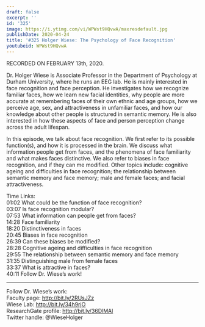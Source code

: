 ```yaml
---
draft: false
excerpt: ''
id: '325'
image: https://i.ytimg.com/vi/WPWst9HQvwA/maxresdefault.jpg
publishDate: 2020-04-24
title: '#325 Holger Wiese: The Psychology of Face Recognition'
youtubeid: WPWst9HQvwA
---
```

<div class="timelinks">

RECORDED ON FEBRUARY 13th, 2020.

Dr. Holger Wiese is Associate Professor in the Department of Psychology at Durham University, where he runs an EEG lab. He is mainly interested in face recognition and face perception. He investigates how we recognize familiar faces, how we learn new facial identities, why people are more accurate at remembering faces of their own ethnic and age groups, how we perceive age, sex, and attractiveness in unfamiliar faces, and how our knowledge about other people is structured in semantic memory. He is also interested in how these aspects of face and person perception change across the adult lifespan.

In this episode, we talk about face recognition. We first refer to its possible function(s), and how it is processed in the brain. We discuss what information people get from faces, and the phenomena of face familiarity and what makes faces distinctive. We also refer to biases in face recognition, and if they can me modified. Other topics include: cognitive ageing and difficulties in face recognition; the relationship between semantic memory and face memory; male and female faces; and facial attractiveness. 


Time Links:  
<time>01:02</time> What could be the function of face recognition?  
<time>03:07</time> Is face recognition modular?  
<time>07:53</time> What information can people get from faces?  
<time>14:28</time> Face familiarity  
<time>18:20</time> Distinctiveness in faces  
<time>20:45</time> Biases in face recognition  
<time>26:39</time> Can these biases be modified?  
<time>28:28</time> Cognitive ageing and difficulties in face recognition  
<time>29:55</time> The relationship between semantic memory and face memory  
<time>31:35</time> Distinguishing male from female faces  
<time>33:37</time> What is attractive in faces?  
<time>40:11</time> Follow Dr. Wiese’s work!

---

Follow Dr. Wiese’s work:  
Faculty page: http://bit.ly/2RUsJZz  
Wiese Lab: http://bit.ly/34h9rjO  
ResearchGate profile: http://bit.ly/36DlMAl  
Twitter handle: @WieseHolger
</div>

